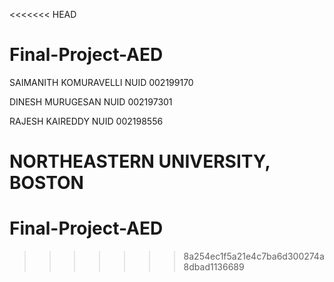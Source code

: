 <<<<<<< HEAD
# Final-Project-AED

SAIMANITH KOMURAVELLI   NUID 002199170

DINESH MURUGESAN  NUID 002197301

RAJESH KAIREDDY NUID 002198556

NORTHEASTERN UNIVERSITY, BOSTON
=======
# Final-Project-AED
>>>>>>> 8a254ec1f5a21e4c7ba6d300274a8dbad1136689
